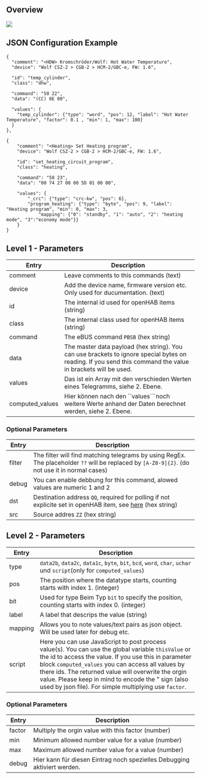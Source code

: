## Overview
![](https://github.com/csowada/openhab/blob/ebus-update/bundles/binding/org.openhab.binding.ebus/docs/images/12-06-2015%2010-30-55.png)

## JSON Configuration Example

    {
      "comment": "<HDW> Kromschröder/Wolf: Hot Water Temperature",
      "device": "Wolf CSZ-2 > CGB-2 > HCM-2/GBC-e, FW: 1.6",
      
      "id": "temp_cylinder",
      "class": "dhw",
      
      "command": "50 22",
      "data": "(CC) 0E 00",
      
      "values": {
        "temp_cylinder": {"type": "word", "pos": 12, "label": "Hot Water Temperature", "factor": 0.1 , "min": 1, "max": 100}
      }
    },
    
    {
        "comment": "<Heating> Set Heating program",
        "device": "Wolf CSZ-2 > CGB-2 > HCM-2/GBC-e, FW: 1.6",
        
        "id": "set_heating_circuit_program",
        "class": "heating",
        
        "command": "50 23",
        "data": "00 74 27 00 00 5D 01 00 00",
        
        "values": {
            "_crc": {"type": "crc-kw", "pos": 6},
            "program_heating": {"type": "byte", "pos": 9, "label": "Heating program", "min": 0, "max": 3,
                "mapping": {"0": "standby", "1": "auto", "2": "heating mode", "3":"economy mode"}}
        }
    }

## Level 1 - Parameters
Entry | Description
--- | ---
comment | Leave comments to this commands (text)
device | Add the device name, firmware version etc. Only used for ducumentation. (text)
id | The internal id used for openHAB items (string)
class | The internal class used for openHAB items (string)
command | The eBUS command ``PBSB`` (hex string)
data | The master data payload (hex string). You can use brackets to ignore special bytes on reading. If you send this command the value in brackets will be used.
values | Das ist ein Array mit den verschieden Werten eines Telegramms, siehe 2. Ebene.
computed_values | Hier können nach den ``values```noch weitere Werte anhand der Daten berechnet werden, siehe 2. Ebene.

### Optional Parameters

Entry | Description
--- | ---
filter | The filter will find matching telegrams by using RegEx. The placeholder ``??`` will be replaced by ``[A-Z0-9]{2}``. (do not use it in normal cases)
debug | You can enable debbung for this command, alowed values are numeric 1 and 2
dst | Destination address ``QQ``, required for polling if not explicite set in openHAB item, see [here](https://github.com/openhab/openhab/wiki/eBUS-Binding#writing-parameter) (hex string)
src | Source addres ``ZZ`` (hex string)

## Level 2 - Parameters
Entry | Description
--- | ---
type | ``data2b``, ``data2c``, ``data1c``, ``byte``, ``bit``, ``bcd``, ``word``, ``char``, ``uchar`` und ``script``(only for ``computed_values``)
pos | The position where the datatype starts, counting starts with index 1. (integer)
bit | Used for type Beim Typ ``bit`` to specify the position, counting starts with index 0. (integer)
label | A label that descrips the value (string)
mapping | Allows you to note values/text pairs as json object. Will be used later for debug etc. 
script | Here you can use JavaScript to post process value(s). You can use the global variable ``thisValue`` or the id to access the value. If you use this in parameter block ``computed_values`` you can access all values by there ids. The returned value will overwrite the orgin value. Please keep in mind to encode the " sign (also used by json file). For simple multiplying use ``factor``.

### Optional Parameters
Entry | Description
--- | ---
factor | Multiply the orgin value with this factor (number)
min | Minimum allowed number value for a value (number)
max | Maximum allowed number value for a value (number)
debug | Hier kann für diesen Eintrag noch spezielles Debugging aktiviert werden.
